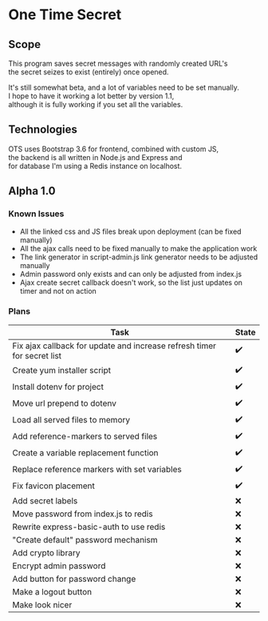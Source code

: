 # One Time Secret

## Scope
This program saves secret messages with randomly created URL's  
the secret seizes to exist (entirely) once opened.  
  
It's still somewhat beta, and a lot of variables need to be set manually.  
I hope to have it working a lot better by version 1.1,  
although it is fully working if you set all the variables.

## Technologies
OTS uses Bootstrap 3.6 for frontend, combined with custom JS,  
the backend is all written in Node.js and Express and  
for database I'm using a Redis instance on localhost.

## Alpha 1.0
### Known Issues
- All the linked css and JS files break upon deployment (can be fixed manually)
- All the ajax calls need to be fixed manually to make the application work
- The link generator in script-admin.js link generator needs to be adjusted manually
- Admin password only exists and can only be adjusted from index.js
- Ajax create secret callback doesn't work, so the list just updates on timer and not on action

### Plans
|Task|State|
|-|-|
|Fix ajax callback for update and increase refresh timer for secret list|:heavy_check_mark:|
|Create yum installer script|:heavy_check_mark:|
|Install dotenv for project|:heavy_check_mark:|
|Move url prepend to dotenv|:heavy_check_mark:|
|Load all served files to memory|:heavy_check_mark:|
|Add reference-markers to served files|:heavy_check_mark:|
|Create a variable replacement function|:heavy_check_mark:|
|Replace reference markers with set variables|:heavy_check_mark:|
|Fix favicon placement|:heavy_check_mark:|
|Add secret labels|:x:|
|Move password from index.js to redis|:x:|
|Rewrite express-basic-auth to use redis|:x:|
|"Create default" password mechanism|:x:|
|Add crypto library|:x:|
|Encrypt admin password|:x:|
|Add button for password change|:x:|
|Make a logout button|:x:|
|Make look nicer|:x:|
